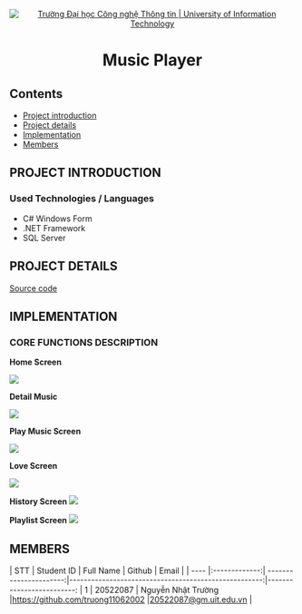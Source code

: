 


<p align="center">
  <a href="https://www.uit.edu.vn/" title="Trường Đại học Công nghệ Thông tin" style="border: 5;">
    <img src="https://i.imgur.com/WmMnSRt.png" alt="Trường Đại học Công nghệ Thông tin | University of Information Technology">
  </a>
</p>

<!-- Title -->
<h1 align="center"><b>Music Player</b></h1>



## Contents
* [ Project introduction](#gioithieumonhoc)
* [ Project details](#congtrinh)
* [ Implementation](#implement)
* [ Members](#thanhvien)

## PROJECT INTRODUCTION
<a name="gioithieumonhoc"></a>
### Used Technologies / Languages

* C# Windows Form
* .NET Framework
* SQL Server

## PROJECT DETAILS
<a name="congtrinh"></a>

[Source code](https://github.com/truong11062002/MusicPlayer/tree/main/MusicPlayer/MusicPlayer)

## IMPLEMENTATION
<a name="implement"></a>

### CORE FUNCTIONS DESCRIPTION
**Home Screen**

![](https://i.imgur.com/iAeMbPO.png)


**Detail Music**

![](https://i.imgur.com/GBJn8a3.png)



**Play Music Screen**

![](https://i.imgur.com/uaxjBoM.png)


**Love Screen**

![](https://i.imgur.com/RLpaHVB.png)


**History Screen**
![](https://i.imgur.com/AvYMqP9.png)

**Playlist Screen**
![](https://i.imgur.com/dbD1611.png)

## MEMBERS
<a name="thanhvien"></a>
| STT    | Student ID          | Full Name       | Github                                               | Email                   |
| ---- |:-------------:| ----------------------:|-----------------------------------------------------:|-------------------------:
| 1      | 20522087      | Nguyễn Nhật Trường     |https://github.com/truong11062002                     |20522087@gm.uit.edu.vn   |









